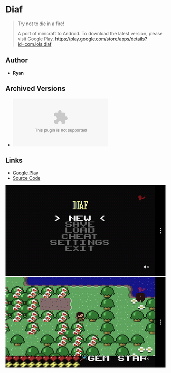 <detail>

# Diaf  
  
>Try not to die in a fire!  
>
>A port of minicraft to Android. 
>To download the latest version, please visit Google Play. 
>https://play.google.com/store/apps/details?id=com.lols.diaf 

## Author 
- **Ryan** 

## Archived Versions 
- ![Diaf](https://github.com/FurnishedChunk/Minicraft-Mod-Archives/blob/master/Minicraft%20Ports/Minicraft%20Android/diaf/com.lols.diaf.apk) 

## Links
- [Google Play](https://play.google.com/store/apps/details?id=com.lols.diaf)  
- [Source Code](https://github.com/radiofrequency/diaf)  

![diaf_main](https://github.com/FurnishedChunk/Minicraft-Mod-Archives/blob/master/readme_shot/diaf_main.png)
![diaf](https://github.com/FurnishedChunk/Minicraft-Mod-Archives/blob/master/readme_shot/diaf.png)
</detail>
<p>

<detail>